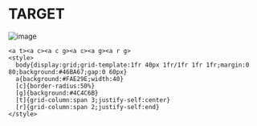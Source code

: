 # TARGET

![image](https://github.com/user-attachments/assets/8c899964-d651-496e-a20a-bd667eba29d8)

```
<a t><a c><a c g><a c><a g><a r g>
<style>
  body{display:grid;grid-template:1fr 40px 1fr/1fr 1fr 1fr;margin:0 80;background:#46BA67;gap:0 60px}
  a{background:#FAE29E;width:40}
  [c]{border-radius:50%}
  [g]{background:#4C4C6B}
  [t]{grid-column:span 3;justify-self:center}
  [r]{grid-column:span 2;justify-self:end}
</style>
```
